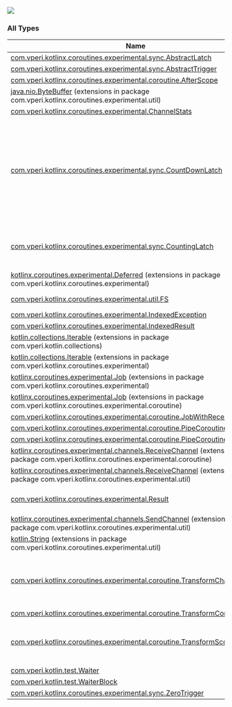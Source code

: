 

[![](https://jitpack.io/v/com.vperi/kotlin-coroutines-lib.svg)](https://jitpack.io/#com.vperi/kotlin-coroutines-lib)

### All Types

| Name | Summary |
|---|---|
| [com.vperi.kotlinx.coroutines.experimental.sync.AbstractLatch](../com.vperi.kotlinx.coroutines.experimental.sync/-abstract-latch/index.md) |  |
| [com.vperi.kotlinx.coroutines.experimental.sync.AbstractTrigger](../com.vperi.kotlinx.coroutines.experimental.sync/-abstract-trigger/index.md) |  |
| [com.vperi.kotlinx.coroutines.experimental.coroutine.AfterScope](../com.vperi.kotlinx.coroutines.experimental.coroutine/-after-scope/index.md) |  |
| [java.nio.ByteBuffer](../com.vperi.kotlinx.coroutines.experimental.util/java.nio.-byte-buffer/index.md) (extensions in package com.vperi.kotlinx.coroutines.experimental.util) |  |
| [com.vperi.kotlinx.coroutines.experimental.ChannelStats](../com.vperi.kotlinx.coroutines.experimental/-channel-stats/index.md) |  |
| [com.vperi.kotlinx.coroutines.experimental.sync.CountDownLatch](../com.vperi.kotlinx.coroutines.experimental.sync/-count-down-latch/index.md) | A synchronization aid that allows one or more coroutines to wait without blocking until a set of operations being performed in other coroutines complete. |
| [com.vperi.kotlinx.coroutines.experimental.sync.CountingLatch](../com.vperi.kotlinx.coroutines.experimental.sync/-counting-latch/index.md) | Like a [CountDownLatch](../com.vperi.kotlinx.coroutines.experimental.sync/-count-down-latch/index.md) but the count can be increased via [countUp](../com.vperi.kotlinx.coroutines.experimental.sync/-counting-latch/count-up.md) |
| [kotlinx.coroutines.experimental.Deferred](../com.vperi.kotlinx.coroutines.experimental/kotlinx.coroutines.experimental.-deferred/index.md) (extensions in package com.vperi.kotlinx.coroutines.experimental) |  |
| [com.vperi.kotlinx.coroutines.experimental.util.FS](../com.vperi.kotlinx.coroutines.experimental.util/-f-s/index.md) | Filesystem Helpers |
| [com.vperi.kotlinx.coroutines.experimental.IndexedException](../com.vperi.kotlinx.coroutines.experimental/-indexed-exception/index.md) |  |
| [com.vperi.kotlinx.coroutines.experimental.IndexedResult](../com.vperi.kotlinx.coroutines.experimental/-indexed-result/index.md) |  |
| [kotlin.collections.Iterable](../com.vperi.kotlin.collections/kotlin.collections.-iterable/index.md) (extensions in package com.vperi.kotlin.collections) |  |
| [kotlin.collections.Iterable](../com.vperi.kotlinx.coroutines.experimental/kotlin.collections.-iterable/index.md) (extensions in package com.vperi.kotlinx.coroutines.experimental) |  |
| [kotlinx.coroutines.experimental.Job](../com.vperi.kotlinx.coroutines.experimental/kotlinx.coroutines.experimental.-job/index.md) (extensions in package com.vperi.kotlinx.coroutines.experimental) |  |
| [kotlinx.coroutines.experimental.Job](../com.vperi.kotlinx.coroutines.experimental.coroutine/kotlinx.coroutines.experimental.-job/index.md) (extensions in package com.vperi.kotlinx.coroutines.experimental.coroutine) |  |
| [com.vperi.kotlinx.coroutines.experimental.coroutine.JobWithReceiveChannel](../com.vperi.kotlinx.coroutines.experimental.coroutine/-job-with-receive-channel/index.md) |  |
| [com.vperi.kotlinx.coroutines.experimental.coroutine.PipeCoroutine](../com.vperi.kotlinx.coroutines.experimental.coroutine/-pipe-coroutine/index.md) |  |
| [com.vperi.kotlinx.coroutines.experimental.coroutine.PipeCoroutine2](../com.vperi.kotlinx.coroutines.experimental.coroutine/-pipe-coroutine2/index.md) |  |
| [kotlinx.coroutines.experimental.channels.ReceiveChannel](../com.vperi.kotlinx.coroutines.experimental.coroutine/kotlinx.coroutines.experimental.channels.-receive-channel/index.md) (extensions in package com.vperi.kotlinx.coroutines.experimental.coroutine) |  |
| [kotlinx.coroutines.experimental.channels.ReceiveChannel](../com.vperi.kotlinx.coroutines.experimental.util/kotlinx.coroutines.experimental.channels.-receive-channel/index.md) (extensions in package com.vperi.kotlinx.coroutines.experimental.util) |  |
| [com.vperi.kotlinx.coroutines.experimental.Result](../com.vperi.kotlinx.coroutines.experimental/-result/index.md) | Represents the result of a Job/Deferred |
| [kotlinx.coroutines.experimental.channels.SendChannel](../com.vperi.kotlinx.coroutines.experimental.util/kotlinx.coroutines.experimental.channels.-send-channel/index.md) (extensions in package com.vperi.kotlinx.coroutines.experimental.util) |  |
| [kotlin.String](../com.vperi.kotlinx.coroutines.experimental.util/kotlin.-string/index.md) (extensions in package com.vperi.kotlinx.coroutines.experimental.util) |  |
| [com.vperi.kotlinx.coroutines.experimental.coroutine.TransformChannel](../com.vperi.kotlinx.coroutines.experimental.coroutine/-transform-channel.md) | External interface to a transform channel as seen by users of the channel. |
| [com.vperi.kotlinx.coroutines.experimental.coroutine.TransformCoroutine](../com.vperi.kotlinx.coroutines.experimental.coroutine/-transform-coroutine/index.md) |  |
| [com.vperi.kotlinx.coroutines.experimental.coroutine.TransformScope](../com.vperi.kotlinx.coroutines.experimental.coroutine/-transform-scope/index.md) | Internal interface to a transform channel as seen by the transform function. |
| [com.vperi.kotlin.test.Waiter](../com.vperi.kotlin.test/-waiter/index.md) |  |
| [com.vperi.kotlin.test.WaiterBlock](../com.vperi.kotlin.test/-waiter-block.md) |  |
| [com.vperi.kotlinx.coroutines.experimental.sync.ZeroTrigger](../com.vperi.kotlinx.coroutines.experimental.sync/-zero-trigger/index.md) |  |
